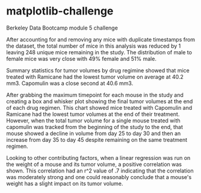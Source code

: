 # matplotlib-challenge
Berkeley Data Bootcamp module 5 challenge

After accounting for and removing any mice with duplicate timestamps from the dataset, the total number of mice in this analysis was reduced by 1 leaving 248 unique mice remaining in the study. The distribution of male to female mice was very close with 49% female and 51% male.

Summary statistics for tumor volumes by drug regimine showed that mice treated with Ramicane had the lowest tumor volume on average at 40.2 mm3. Capomulin was a close second at 40.6 mm3. 

After grabbing the maximum timepoint for each mouse in the study and creating a box and whisker plot showing the final tumor volumes at the end of each drug regimen. This chart showed mice treated with Capomulin and Ramicane had the lowest tumor volumes at the end of their treatment. However, when the total tumor volume for a single mouse treated with capomulin was tracked from the beginning of the study to the end, that mouse showed a decline in volume from day 25 to day 30 and then an increase from day 35 to day 45 despite remaining on the same treatment regimen.

Looking to other contributing factors, when a linear regression was run on the weight of a mouse and its tumor volume, a positive correlation was shown. This correlation had an r^2 value of .7 indicating that the correlation was moderately strong and one could reasonably conclude that a mouse's weight has a slight impact on its tumor volume.